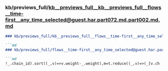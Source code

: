 ### kb/previews_full/kb__previews_full__kb__previews_full__flows__time-first__any_time_selected@guest.har.part072.md.part002.md.md

```md
### kb/previews_full/kb__previews_full__flows__time-first__any_time_selected@guest.har.part072.md.part002.md

```md
### kb/previews_full/flows__time-first__any_time_selected@guest.har.part072.md (part 002)

```md
!_.chain_id).sort((_,v)=>v.weight-_.weight),m=t.reduce((_,v)=>(_[v.ch
```

```

```

```
